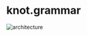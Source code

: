 # knot.grammar

![architecture](https://mermaid.ink/img/eyJjb2RlIjoiZ3JhcGggVERcbiAgb3V0KCggKSlcbiAgbWVyZ2V7IH1cbiAgcmVzdWx0e3tQcm9ncmFtLnR9fVxuXG4gIFByaW1pdGl2ZSAtLT4gRXhwcmVzc2lvblxuICBJZGVudGlmaWVyIC0tPiBFeHByZXNzaW9uXG4gIEpTWCAtLT4gRXhwcmVzc2lvblxuICBTdGF0ZW1lbnQgLS0-IEV4cHJlc3Npb25cbiAgRXhwcmVzc2lvbiAtLT4gU3RhdGVtZW50XG4gIEV4cHJlc3Npb24gLS0-IEpTWFxuICBTdGF0ZW1lbnQgLS0-IERlY2xhcmF0aW9uXG4gIElkZW50aWZpZXIgLS0-IERlY2xhcmF0aW9uXG4gIExhbWJkYSAtLT4gRGVjbGFyYXRpb25cbiAgRGVjbGFyYXRpb24gLS0-IG1lcmdlXG4gIEltcG9ydCAtLT4gbWVyZ2VcbiAgbWVyZ2UgLS0-IHJlc3VsdFxuICByZXN1bHQgLS0-IHxvdXRwdXR8IG91dCIsIm1lcm1haWQiOnsidGhlbWUiOiJkZWZhdWx0In0sInVwZGF0ZUVkaXRvciI6ZmFsc2UsImF1dG9TeW5jIjp0cnVlLCJ1cGRhdGVEaWFncmFtIjpmYWxzZX0)
